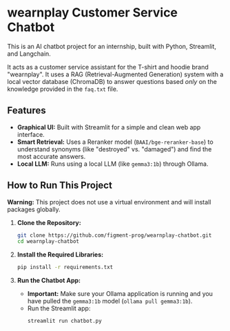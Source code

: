 # wearnplay Customer Service Chatbot

This is an AI chatbot project for an internship, built with Python, Streamlit, and Langchain.

It acts as a customer service assistant for the T-shirt and hoodie brand "wearnplay". It uses a RAG (Retrieval-Augmented Generation) system with a local vector database (ChromaDB) to answer questions based *only* on the knowledge provided in the `faq.txt` file.

## Features

* **Graphical UI:** Built with Streamlit for a simple and clean web app interface.
* **Smart Retrieval:** Uses a Reranker model (`BAAI/bge-reranker-base`) to understand synonyms (like "destroyed" vs. "damaged") and find the most accurate answers.
* **Local LLM:** Runs using a local LLM (like `gemma3:1b`) through Ollama.

## How to Run This Project

**Warning:** This project does not use a virtual environment and will install packages globally.

1.  **Clone the Repository:**
    ```bash
    git clone https://github.com/figment-prog/wearnplay-chatbot.git
    cd wearnplay-chatbot
    ```

2.  **Install the Required Libraries:**
    ```bash
    pip install -r requirements.txt
    ```

3.  **Run the Chatbot App:**
    * **Important:** Make sure your Ollama application is running and you have pulled the `gemma3:1b` model (`ollama pull gemma3:1b`).
    * Run the Streamlit app:
        ```bash
        streamlit run chatbot.py
        ```
